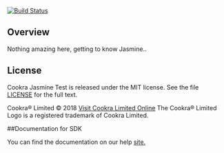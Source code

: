 [![Build Status](https://travis-ci.org/cookra/CA-Agile-Central-Jasmine.png?branch=master)](https://travis-ci.org/cookra/CA-Agile-Central-Jasmine)

## Overview

Nothing amazing here, getting to know Jasmine..

## License

Cookra Jasmine Test is released under the MIT license.  See the file [LICENSE](./LICENSE) for the full text.

Cookra® Limited © 2018 [Visit Cookra Limited Online](https://www.cookra.co.uk)
The Cookra® Limited Logo is a registered trademark of Cookra Limited.

##Documentation for SDK

You can find the documentation on our help [site.](https://help.rallydev.com/apps/2.1/doc/)
